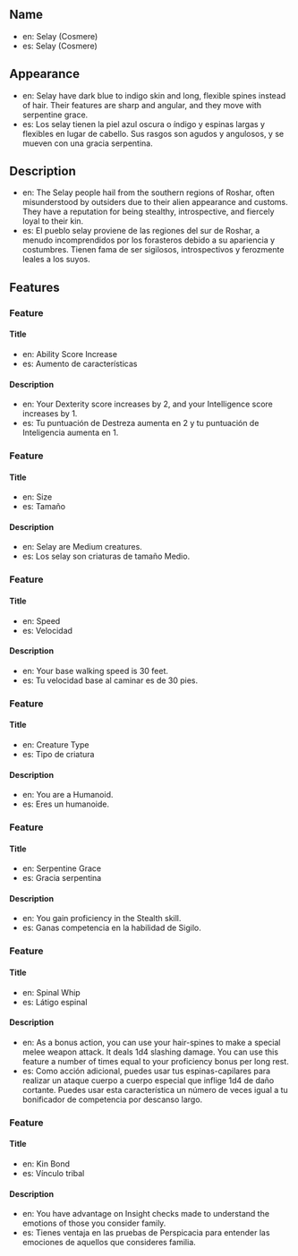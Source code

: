 ## Name

- en: Selay (Cosmere)
- es: Selay (Cosmere)

## Appearance

- en: Selay have dark blue to indigo skin and long, flexible spines instead of hair. Their features are sharp and angular, and they move with serpentine grace.
- es: Los selay tienen la piel azul oscura o índigo y espinas largas y flexibles en lugar de cabello. Sus rasgos son agudos y angulosos, y se mueven con una gracia serpentina.

## Description

- en: The Selay people hail from the southern regions of Roshar, often misunderstood by outsiders due to their alien appearance and customs. They have a reputation for being stealthy, introspective, and fiercely loyal to their kin.
- es: El pueblo selay proviene de las regiones del sur de Roshar, a menudo incomprendidos por los forasteros debido a su apariencia y costumbres. Tienen fama de ser sigilosos, introspectivos y ferozmente leales a los suyos.

## Features

### Feature

#### Title

- en: Ability Score Increase
- es: Aumento de características

#### Description

- en: Your Dexterity score increases by 2, and your Intelligence score increases by 1.
- es: Tu puntuación de Destreza aumenta en 2 y tu puntuación de Inteligencia aumenta en 1.

### Feature

#### Title

- en: Size
- es: Tamaño

#### Description

- en: Selay are Medium creatures.
- es: Los selay son criaturas de tamaño Medio.

### Feature

#### Title

- en: Speed
- es: Velocidad

#### Description

- en: Your base walking speed is 30 feet.
- es: Tu velocidad base al caminar es de 30 pies.

### Feature

#### Title

- en: Creature Type
- es: Tipo de criatura

#### Description

- en: You are a Humanoid.
- es: Eres un humanoide.

### Feature

#### Title

- en: Serpentine Grace
- es: Gracia serpentina

#### Description

- en: You gain proficiency in the Stealth skill.
- es: Ganas competencia en la habilidad de Sigilo.

### Feature

#### Title

- en: Spinal Whip
- es: Látigo espinal

#### Description

- en: As a bonus action, you can use your hair-spines to make a special melee weapon attack. It deals 1d4 slashing damage. You can use this feature a number of times equal to your proficiency bonus per long rest.
- es: Como acción adicional, puedes usar tus espinas-capilares para realizar un ataque cuerpo a cuerpo especial que inflige 1d4 de daño cortante. Puedes usar esta característica un número de veces igual a tu bonificador de competencia por descanso largo.

### Feature

#### Title

- en: Kin Bond
- es: Vínculo tribal

#### Description

- en: You have advantage on Insight checks made to understand the emotions of those you consider family.
- es: Tienes ventaja en las pruebas de Perspicacia para entender las emociones de aquellos que consideres familia.
